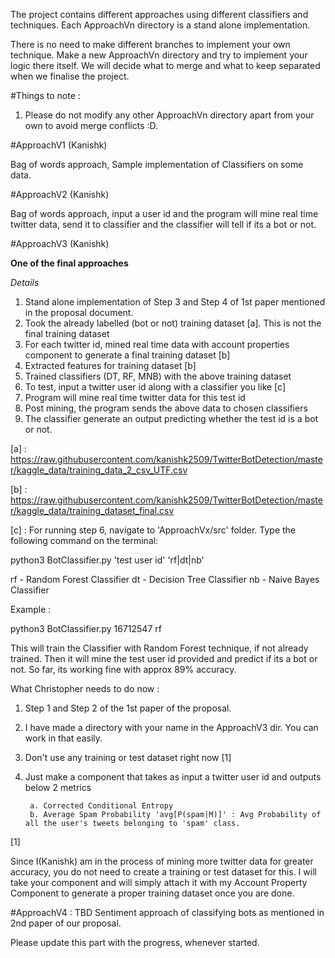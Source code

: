 The project contains different approaches using different classifiers and techniques. Each ApproachVn directory is a stand alone implementation.

There is no need to make different branches to implement your own technique. Make a new ApproachVn directory and try to implement your logic there itself. We will decide what to merge and what to keep separated when we finalise the project. 

#Things to note :

1. Please do not modify any other ApproachVn directory apart from your own to avoid merge conflicts :D.

#ApproachV1
(Kanishk)

Bag of words approach, Sample implementation of Classifiers on some data.

#ApproachV2 
(Kanishk)

Bag of words approach, input a user id and the program will mine real time 
twitter data, send it to classifier and the classifier will tell if its a bot or not.

#ApproachV3
(Kanishk)

**One of the final approaches**

*Details*

1. Stand alone implementation of Step 3 and Step 4 of 1st paper mentioned in the proposal document.
2. Took the already labelled (bot or not) training dataset [a]. This is not the final training dataset
3. For each twitter id, mined real time data with account properties component to generate a final training dataset [b]
4. Extracted features for training dataset [b]
5. Trained classifiers (DT, RF, MNB) with the above training dataset
6. To test, input a twitter user id along with a classifier you like [c]
7. Program will mine real time twitter data for this test id 
8. Post mining, the program sends the above data to chosen classifiers 
9. The classifier generate an output predicting whether the test id is a bot or not.

[a] : https://raw.githubusercontent.com/kanishk2509/TwitterBotDetection/master/kaggle_data/training_data_2_csv_UTF.csv

[b] : https://raw.githubusercontent.com/kanishk2509/TwitterBotDetection/master/kaggle_data/training_dataset_final.csv

[c] : For running step 6, navigate to 'ApproachVx/src' folder. Type the following command on the terminal:

python3 BotClassifier.py 'test user id' 'rf|dt|nb'

rf - Random Forest Classifier
dt - Decision Tree Classifier
nb - Naive Bayes Classifier

Example : 

python3 BotClassifier.py 16712547 rf

This will train the Classifier with Random Forest technique, if not already trained. Then it will mine 
the test user id provided and predict if its a bot or not. So far, its working fine with approx 89% accuracy.


What Christopher needs to do now :
1. Step 1 and Step 2 of the 1st paper of the proposal.
2. I have made a directory with your name in the ApproachV3 dir. You can work in that easily.
3. Don't use any training or test dataset right now [1]
4. Just make a component that takes as input a twitter user id and outputs below 2 metrics

        a. Corrected Conditional Entropy
        b. Average Spam Probability 'avg[P(spam|M)]' : Avg Probability of all the user's tweets belonging to 'spam' class.  

[1] 

Since I(Kanishk) am in the process of mining more twitter data for greater accuracy, 
you do not need to create a training or test dataset for this.
I will take your component and will simply attach it with my Account Property Component 
to generate a proper training dataset once you are done.


#ApproachV4 : TBD
Sentiment approach of classifying bots as mentioned in 2nd paper of our proposal.
 
Please update this part with the progress, whenever started.

	

 


